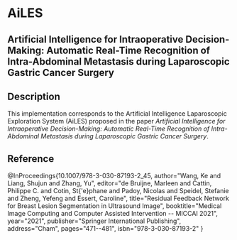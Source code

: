 # AiLES
## Artificial Intelligence for Intraoperative Decision-Making: Automatic Real-Time Recognition of Intra-Abdominal Metastasis during Laparoscopic Gastric Cancer Surgery

## Description
This implementation corresponds to the Artificial Intelligence Laparoscopic Exploration System (AiLES) proposed in the paper *Artificial Intelligence for Intraoperative Decision-Making: Automatic Real-Time Recognition of Intra-Abdominal Metastasis during Laparoscopic Gastric Cancer Surgery*.

## Reference
@InProceedings{10.1007/978-3-030-87193-2_45,
author="Wang, Ke
and Liang, Shujun
and Zhang, Yu",
editor="de Bruijne, Marleen
and Cattin, Philippe C.
and Cotin, St{\'e}phane
and Padoy, Nicolas
and Speidel, Stefanie
and Zheng, Yefeng
and Essert, Caroline",
title="Residual Feedback Network for Breast Lesion Segmentation in Ultrasound Image",
booktitle="Medical Image Computing and Computer Assisted Intervention -- MICCAI 2021",
year="2021",
publisher="Springer International Publishing",
address="Cham",
pages="471--481",
isbn="978-3-030-87193-2"
}


